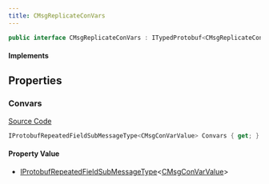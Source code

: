 ```yaml
---
title: CMsgReplicateConVars
---
```


```csharp
public interface CMsgReplicateConVars : ITypedProtobuf<CMsgReplicateConVars>, INativeHandle
```

#### Implements

## Properties

### Convars

[Source Code](https://github.com/swiftly-solution/swiftlys2/blob/main/managed/src/SwiftlyS2.Generated/Protobufs/Interfaces/CMsgReplicateConVars.cs#L13)

```csharp
IProtobufRepeatedFieldSubMessageType<CMsgConVarValue> Convars { get; }
```

#### Property Value

- [IProtobufRepeatedFieldSubMessageType](/docs/api/shared/netmessages/iprotobufrepeatedfieldsubmessagetype-1)<[CMsgConVarValue](/docs/api/shared/protobufdefinitions/cmsgconvarvalue)>

